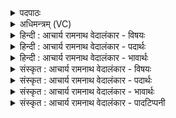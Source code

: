 <details><summary>पदपाठः</summary>

अ꣣य꣢म्। वि꣡श्वाः꣢꣯। अ꣣भि꣢। श्रि꣡यः꣢꣯। अ꣣ग्निः꣢। दे꣣वे꣡षु꣢। प꣣त्यते। आ꣢। वा꣡जैः꣢꣯। उ꣡प꣢꣯। नः। गमत्। ९४८।
</details>

<details><summary>अधिमन्त्रम् (VC)</summary>

- अग्निः
- प्रयोगो भार्गवः
- गायत्री
- षड्जः
</details>

<details><summary>हिन्दी : आचार्य रामनाथ वेदालंकार - विषयः</summary>

अगले मन्त्र में यह कहा गया है कि उपासना किया गया परमेश्वर हमारे लिए क्या करता है।
</details>

<details><summary>हिन्दी : आचार्य रामनाथ वेदालंकार - पदार्थः</summary>

पदार्थान्वयभाषाः -  (अयम्)यह(अग्निः)अग्रनायक परमेश्वर(देवेषु)उपासक सदाचारी विद्वानों में(विश्वाः श्रियः)सब आध्यात्मिक और बाह्य सम्पदाओं को(अभि पत्यते)प्राप्त कराता है। वह(वाजैः)दिव्य ऐश्वर्यों तथा बलों के साथ(नः)हमें(उप गमत्)प्राप्त होवे ॥३॥
</details>

<details><summary>हिन्दी : आचार्य रामनाथ वेदालंकार - भावार्थः</summary>

भावार्थभाषाः -  परमेश्वर का उपासक सब प्रकार के भौतिक एवं आध्यात्मिक बल और ऐश्वर्य अपने पुरुषार्थ से पाने योग्य हो जाता है ॥३॥
</details>

<details><summary>संस्कृत : आचार्य रामनाथ वेदालंकार - विषयः</summary>

अथोपासितः परमेश्वरोऽस्मभ्यं किं करोतीत्याह।
</details>

<details><summary>संस्कृत : आचार्य रामनाथ वेदालंकार - पदार्थः</summary>

पदार्थान्वयभाषाः -  (अयम्)एषः(अग्निः)अग्रनायकः परमेश्वरः(देवेषु)उपासकेषु सदाचारिषु विद्वत्सु(विश्वाः श्रियः)सर्वाः आध्यात्मिकीः बाह्याश्च सम्पदः(अभि पत्यते)अभि प्रापयति।[पत्लृ गतौ भ्वादिः,विकरणव्यत्ययः,लुप्तणिच्कः प्रयोगः।]सः(वाजैः)दिव्यैः ऐश्वर्यैः बलैश्च सह(नः)अस्मान्(उप गमत्)उपगच्छन्तु ॥३॥
</details>

<details><summary>संस्कृत : आचार्य रामनाथ वेदालंकार - भावार्थः</summary>

भावार्थभाषाः -  परमेश्वरोपासकः सर्वविधानि भौतिकान्याध्यात्मिकानि बलान्यैश्वर्याणि च स्वपुरुषार्थेन प्राप्तुमर्हति ॥३॥
</details>

<details><summary>संस्कृत : आचार्य रामनाथ वेदालंकार - पादटिप्पनी</summary>

टिप्पणी:   १.ऋ० ८।१०२।९।
</details>